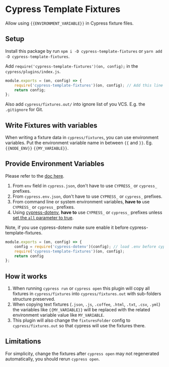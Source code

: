 # Cypress Template Fixtures

Allow using `{{ENVIRONMENT_VARIABLE}}` in Cypress fixture files.

## Setup

Install this package by run `npm i -D cypress-template-fixtures` or `yarn add -D cypress-template-fixtures`.

Add `require('cypress-template-fixtures')(on, config);` in the `cypress/plugins/index.js`. 

```js
module.exports = (on, config) => {
    require('cypress-template-fixtures')(on, config); // Add this line
    return config;
};
```

Also add `cypress/fixtures.out/` into ignore list of you VCS. E.g. the `.gitignore` for Git. 

## Write Fixtures with variables

When writing a fixture data in `cypress/fixtures`, you can use environment variables.
Put the environment variable name in between `{{` and `}}`. Eg. `{{NODE_ENV}}` `{{MY_VARIABLE}}`.

## Provide Environment Variables

Please refer to the [doc here](https://docs.cypress.io/guides/guides/environment-variables).

1. From `env` field in `cypress.json`, don't have to use `CYPRESS_` or `cypress_` prefixes. 
2. From `cypress.env.json`, don't have to use `CYPRESS_` or `cypress_` prefixes.
3. From command line or system environment variables, **have to** use `CYPRESS_` or `cypress_` prefixes.
4. Using [cypress-dotenv](https://github.com/morficus/cypress-dotenv), **have to** use `CYPRESS_` or `cypress_` prefixes unless [set the `all` parameter to true](https://github.com/morficus/cypress-dotenv#options).

Note, if you use cypress-dotenv make sure enable it before cypress-template-fixtures.

```js
module.exports = (on, config) => {
    config = require('cypress-dotenv')(config); // load .env before cypress-template-fixtures
    require('cypress-template-fixtures')(on, config);
    return config
};
```

## How it works

1. When running `cypress run` or `cypress open` this plugin will copy all fixtures in `cypress/fixtures` into `cypress/fixtures.out` with sub-folders structure preserved.
2. When copying text fixtures (`.json`, `.js`, `.coffee`, `.html`, `.txt`, `.csv`, `.yml`) the variables like `{{MY_VARIABLE}}` will be replaced with the related environment variable value like `MY_VARIABLE`.
3. This plugin will also change the `fixturesFolder` config to `cypress/fixtures.out` so that cypress will use the fixtures there.

## Limitations

For simplicity, change the fixtures after `cypress open` may not regenerated automatically, you should rerun `cypress open`.

